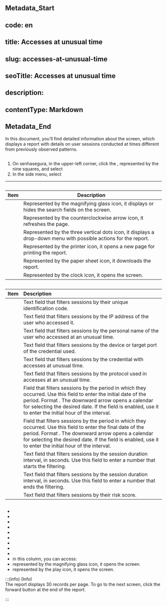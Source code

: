 ## Metadata_Start 
## code: en
## title: Accesses at unusual time 
## slug: accesses-at-unusual-time 
## seoTitle: Accesses at unusual time 
## description:  
## contentType: Markdown 
## Metadata_End
In this document, you’ll find detailed information about the  screen, which displays a report with details on user sessions conducted at times different from previously observed patterns.

## 

1. On senhasegura, in the upper-left corner, click the , represented by the nine squares, and select   
2. In the side menu, select 

***

## 

| Item | Description |
| ----- | ----- |
|  | Represented by the magnifying glass icon, it displays or hides the search fields on the screen. |
|  | Represented by the counterclockwise arrow icon, it refreshes the page. |
|  | Represented by the three vertical dots icon, it displays a drop-down menu with possible actions for the report. |
|  | Represented by the printer icon, it opens a new page for printing the report. |
|  | Represented by the paper sheet icon, it downloads the report. |
|  | Represented by the clock icon, it opens the  screen. |

## 

| Item | Description |
| :---- | :---- |
|  | Text field that filters sessions by their unique identification code.  |
|  | Text field that filters sessions by the IP address of the user who accessed it.  |
|  | Text field that filters sessions by the personal name of the user who accessed at an unusual time.  |
|  | Text field that filters sessions by the device or target port of the credential used. |
|  | Text field that filters sessions by the credential with accesses at unusual time. |
|  | Text field that filters sessions by the protocol used in accesses at an unusual time.  |
|  | Field that filters sessions by the period in which they occurred. Use this field to enter the initial date of the period. Format . The downward arrow opens a calendar for selecting the desired date. If the  field is enabled, use it to enter the initial hour of the interval.  |
|  | Field that filters sessions by the period in which they occurred. Use this field to enter the final date of the period. Format . The downward arrow opens a calendar for selecting the desired date. If the  field is enabled, use it to enter the initial hour of the interval.  |
|  | Text field that filters sessions by the session duration interval, in seconds. Use this field to enter a number that starts the filtering. |
|  | Text field that filters sessions by the session duration interval, in seconds. Use this field to enter a number that ends the filtering.  |
|  | Text field that filters sessions by their risk score.  |

## 

*   
*   
*   
*   
*   
*   
*   
*   
*   
*   in this column, you can access:  
  *  represented by the magnifying glass icon, it opens the  screen.
  *  represented by the play icon, it opens the  screen.
    

:::(info) (Info)  
The report displays 30 records per page. To go to the next screen, click the forward button at the end of the report.

:::